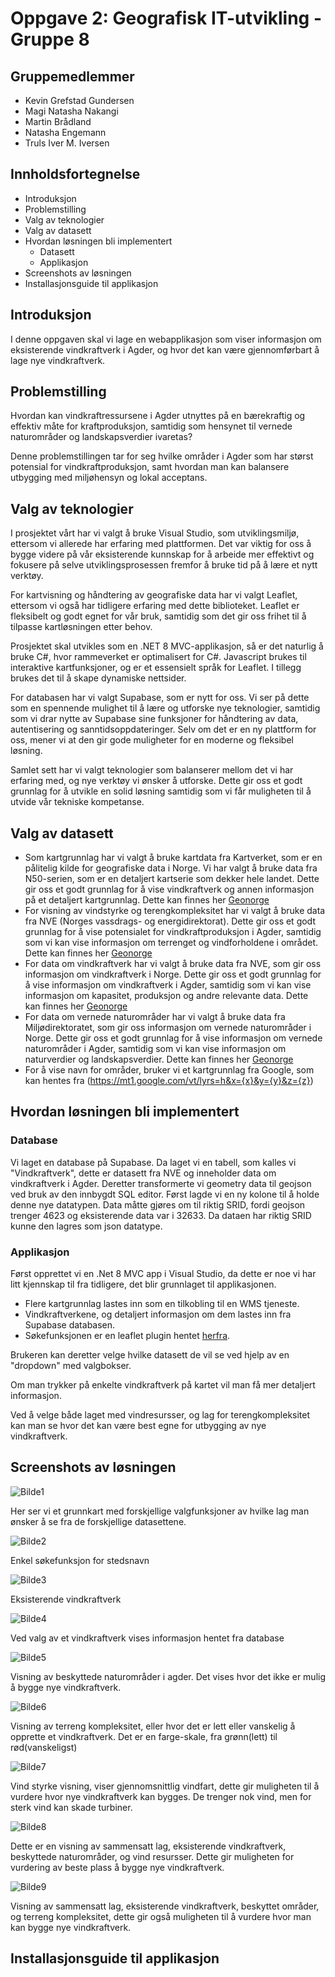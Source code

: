 # Oppgave 2: Geografisk IT-utvikling - Gruppe 8
## Gruppemedlemmer
- Kevin Grefstad Gundersen
- Magi Natasha Nakangi
- Martin Brådland  
- Natasha Engemann 
- Truls Iver M. Iversen

## Innholdsfortegnelse
- Introduksjon
- Problemstilling
- Valg av teknologier
- Valg av datasett
- Hvordan løsningen bli implementert
    - Datasett
    - Applikasjon
- Screenshots av løsningen
- Installasjonsguide til applikasjon

## Introduksjon
I denne oppgaven skal vi lage en webapplikasjon som viser informasjon om eksisterende vindkraftverk 
i Agder, og hvor det kan være gjennomførbart å lage nye vindkraftverk.

## Problemstilling
Hvordan kan vindkraftressursene i Agder utnyttes på en bærekraftig og effektiv 
måte for kraftproduksjon, samtidig som hensynet til vernede naturområder og 
landskapsverdier ivaretas?

Denne problemstillingen tar for seg hvilke områder i Agder som har størst potensial for
vindkraftproduksjon, samt hvordan man kan balansere utbygging med miljøhensyn og lokal 
acceptans.

## Valg av teknologier
I prosjektet vårt har vi valgt å bruke Visual Studio, som utviklingsmiljø, ettersom vi 
allerede har erfaring med plattformen. Det var viktig for oss å bygge videre på vår 
eksisterende kunnskap for å arbeide mer effektivt og fokusere på selve utviklingsprosessen 
fremfor å bruke tid på å lære et nytt verktøy.

For kartvisning og håndtering av geografiske data har vi valgt Leaflet, ettersom 
vi også har tidligere erfaring med dette biblioteket. Leaflet er fleksibelt og godt 
egnet for vår bruk, samtidig som det gir oss frihet til å tilpasse kartløsningen etter 
behov.

Prosjektet skal utvikles som en .NET 8 MVC-applikasjon, så er det naturlig å bruke C#, 
hvor rammeverket er optimalisert for C#. Javascript brukes til interaktive kartfunksjoner,
og er et essensielt språk for Leaflet. I tillegg brukes det til å skape dynamiske 
nettsider.

For databasen har vi valgt Supabase, som er nytt for oss. Vi ser på dette som en 
spennende mulighet til å lære og utforske nye teknologier, samtidig som vi drar nytte 
av Supabase sine funksjoner for håndtering av data, autentisering og 
sanntidsoppdateringer. Selv om det er en ny plattform for oss, mener vi at den 
gir gode muligheter for en moderne og fleksibel løsning.

Samlet sett har vi valgt teknologier som balanserer mellom det vi har erfaring med, 
og nye verktøy vi ønsker å utforske. Dette gir oss et godt grunnlag for å utvikle 
en solid løsning samtidig som vi får muligheten til å utvide vår tekniske kompetanse.

## Valg av datasett

- Som kartgrunnlag har vi valgt å bruke kartdata fra Kartverket, som er en pålitelig kilde for geografiske data i Norge. Vi har valgt å bruke data fra N50-serien, som er en detaljert kartserie som dekker hele landet. Dette gir oss et godt grunnlag for å vise vindkraftverk og annen informasjon på et detaljert kartgrunnlag. Dette kan finnes her [Geonorge](https://kartkatalog.geonorge.no/metadata/ea192681-d039-42ec-b1bc-f3ce04c189ac)
- For visning av vindstyrke og terengkompleksitet har vi valgt å bruke data fra NVE (Norges vassdrags- og energidirektorat). Dette gir oss et godt grunnlag for å vise potensialet for vindkraftproduksjon i Agder, samtidig som vi kan vise informasjon om terrenget og vindforholdene i området. Dette kan finnes her [Geonorge](https://kartkatalog.geonorge.no/metadata/vindressurser/21079f3d-81b8-405b-bfb1-c213d732fcfb)
- For data om vindkraftverk har vi valgt å bruke data fra NVE, som gir oss informasjon om vindkraftverk i Norge. Dette gir oss et godt grunnlag for å vise informasjon om vindkraftverk i Agder, samtidig som vi kan vise informasjon om kapasitet, produksjon og andre relevante data. Dette kan finnes her [Geonorge](https://kartkatalog.geonorge.no/metadata/vindkraftverk/ac249604-cd82-490c-83cc-9cd24fe18088)
- For data om vernede naturområder har vi valgt å bruke data fra Miljødirektoratet, som gir oss informasjon om vernede naturområder i Norge. Dette gir oss et godt grunnlag for å vise informasjon om vernede naturområder i Agder, samtidig som vi kan vise informasjon om naturverdier og landskapsverdier. Dette kan finnes her [Geonorge](https://kartkatalog.geonorge.no/metadata/naturvernomraader/5857ec0a-8d2c-4cd8-baa2-0dc54ae213b4)
- For å vise navn for områder, bruker vi et kartgrunnlag fra Google, som kan hentes fra (https://mt1.google.com/vt/lyrs=h&x={x}&y={y}&z={z})



## Hvordan løsningen bli implementert

### Database
Vi laget en database på Supabase. Da laget vi en tabell, som kalles vi "Vindkraftverk", dette er datasett fra NVE og inneholder data om vindkraftverk i Agder. Deretter transformerte vi geometry data til geojson ved bruk av den innbygdt SQL editor. Først lagde vi en ny kolone til å holde denne nye datatypen. Data måtte gjøres om til riktig SRID, fordi geojson trenger 4623 og eksisterende data var i 32633. Da dataen har riktig SRID kunne den lagres som json datatype.

### Applikasjon
Først opprettet vi en .Net 8 MVC app i Visual Studio, da dette er noe vi har litt kjennskap til fra tidligere, det blir grunnlaget til applikasjonen. 
- Flere kartgrunnlag lastes inn som en tilkobling til en WMS tjeneste.
- Vindkraftverkene, og detaljert informasjon om dem lastes inn fra Supabase databasen.
- Søkefunksjonen er en leaflet plugin hentet [herfra](https://github.com/perliedman/leaflet-control-geocoder).

Brukeren kan deretter velge hvilke datasett de vil se ved hjelp av en "dropdown" med valgbokser.

Om man trykker på enkelte vindkraftverk på kartet vil man få mer detaljert informasjon.

Ved å velge både laget med vindresursser, og lag for terengkompleksitet kan man se hvor det kan være best egne for utbygging av nye vindkraftverk.

## Screenshots av løsningen

![Bilde1](https://github.com/user-attachments/assets/1a986557-f67f-4c48-b5e2-6da91673e033)

Her ser vi et grunnkart med forskjellige valgfunksjoner av hvilke lag man ønsker å se fra de forskjellige datasettene.

![Bilde2](https://github.com/user-attachments/assets/17e83f06-9b08-4687-832b-da485614e564)

Enkel søkefunksjon for stedsnavn

![Bilde3](https://github.com/user-attachments/assets/9227936a-bddf-46ed-b09d-77cc1b8a244c)

Eksisterende vindkraftverk

![Bilde4](https://github.com/user-attachments/assets/3b9b1906-3986-47e8-9cd6-41205d8112b8)

Ved valg av et vindkraftverk vises informasjon hentet fra database

![Bilde5](https://github.com/user-attachments/assets/29ae1a1a-b53b-4c55-898e-426ae84b0ea6)

Visning av beskyttede naturområder i agder. Det vises hvor det ikke er mulig å bygge nye vindkraftverk.

![Bilde6](https://github.com/user-attachments/assets/7661ed02-62ac-4195-81fa-3e1c2acee88f)

Visning av terreng kompleksitet, eller hvor det er lett eller vanskelig å opprette et vindkraftverk. Det er en farge-skale, fra grønn(lett) til rød(vanskeligst)

![Bilde7](https://github.com/user-attachments/assets/4c1aa022-bf7f-4e12-98f1-f930cad96327)

Vind styrke visning, viser gjennomsnittlig vindfart, dette gir muligheten til å vurdere hvor nye vindkraftverk kan bygges. De trenger nok vind, men for sterk vind kan skade turbiner.

![Bilde8](https://github.com/user-attachments/assets/622c0b7c-3194-4499-856c-1755ca878cb7)

Dette er en visning av sammensatt lag, eksisterende vindkraftverk, beskyttede naturområder, og vind resursser. Dette gir muligheten for vurdering av beste plass å bygge nye vindkraftverk.

![Bilde9](https://github.com/user-attachments/assets/c9e50d2c-a1d5-4521-ba15-56c50aeb4825)

Visning av sammensatt lag, eksisterende vindkraftverk, beskyttet områder, og terreng kompleksitet, dette gir også muligheten til å vurdere hvor man kan bygge nye vindkraftverk.

## Installasjonsguide til applikasjon



